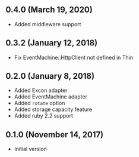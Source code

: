 ## 0.4.0 (March 19, 2020) ##

* Added middleware support


## 0.3.2 (January 12, 2018) ##

* Fix EventMachine::HttpClient not defined in Thin

## 0.2.0 (January 8, 2018) ##

* Added Excon adapter
* Added EventMachine adapter
* Added `rotate` option
* Added storage capacity feature
* Added ruby 2.2 support


## 0.1.0 (November 14, 2017) ##

* Initial version
